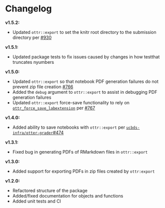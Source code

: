 # Changelog

**v1.5.2:**

* Updated `ottr::export` to set the knitr root directory to the submission directory per [#930](https://github.com/ucbds-infra/otter-grader/issues/930)

**v1.5.1:**

* Updated package tests to fix issues caused by changes in how testthat truncates nyumbers

**v1.5.0:**

* Updated `ottr::export` so that notebook PDF generation failures do not prevent zip file creation [#766](https://github.com/ucbds-infra/otter-grader/issues/766)
* Added the `debug` argument to `ottr::export` to assist in debugging PDF generation failures
* Updated `ottr::export` force-save functionality to rely on [`ottr_force_save_labextension`](https://github.com/chrispyles/ottr-force-save-labextension) per [#767](https://github.com/ucbds-infra/otter-grader/issues/767)

**v1.4.0:**

* Added ability to save notebooks with `ottr::export` per [`ucbds-infra/otter-grader`#474](https://github.com/ucbds-infra/otter-grader/issues/474)

**v1.3.1:**

* Fixed bug in generating PDFs of RMarkdown files in `ottr::export`

**v1.3.0:**

* Added support for exporting PDFs in zip files created by `ottr:export`

**v1.2.0:**

* Refactored structure of the package
* Added/fixed documentation for objects and functions
* Added unit tests and CI
